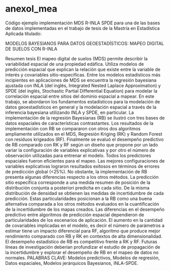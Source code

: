 # anexoI_mea

Código ejemplo implementación MDS R-INLA SPDE para una de las bases de datos implementadas en el trabajo de tesis de la Mastría en Estadística Aplicada titulado:

MODELOS BAYESIANOS PARA DATOS GEOESTADÍSTICOS:
MAPEO DIGITAL DE SUELOS CON R-INLA

Resumen tesis
El mapeo digital de suelos (MDS) permite describir la variabilidad espacial de una propiedad edáfica. Utiliza modelos de predicción espacial que explican la relación que existe entre la variable de interés y covariables sitio-especificas. Entre los modelos estadísticos más incipientes en aplicaciones de MDS se encuentra la regresión bayesiana ajustada con INLA (del inglés, Integrated Nested Laplace Approximation) y SPDE (del inglés, Stochastic Partial Differential Equation) para modelar la correlación espacial entre sitios del dominio espacial a mapear. En este trabajo, se abordaron los fundamentos estadísticos para la modelación de datos geoestadísticos en general y la modelación espacial a través de la inferencia bayesiana utilizando INLA y SPDE, en particular. La implementación de la regresión Bayesianas (RB) se ilustró con tres bases de datos espaciales de características contrastantes. Los resultados de la implementación con RB se compararon con otros dos algoritmos ampliamente utilizados en el MDS, Regresión Kriging (RK) y Random Forest con residuos krigeados (RF). Finalmente se evaluó el desempeño predictivo de RB comparado con RK y RF según un diseño que propone por un lado variar la configuración de variables explicativas y por otro el número de observación utilizadas para entrenar el modelo. Todos los predictores espaciales fueron eficientes para el mapeo. Las mejores configuraciones de variables explicativas lograron resultados exitosos en términos de errores de predicción global (<25%). No obstante, la implementación de RB presenta algunas diferencias respecto a los otros métodos. La predicción sitio específica corresponde a una medida resumen de posición de la distribución conjunta a posteriori predicha en cada sitio. De la misma distribución de densidad se obtienen las medidas de incertidumbre de cada predicción. Estas particularidades posicionan a la RB como una buena alternativa comparada a los otros métodos evaluados en la cuantificación de la incertidumbre de los mapas creados. Las diferencias en el desempeño predictivo entre algoritmos de predicción espacial dependieron de particularidades de los escenarios de aplicación. El aumento en la cantidad de covariables implicadas en el modelo, es decir el número de parámetros a estimar tiene un impacto diferencial para RF, algoritmo que produce mejor rendimiento comparado con RB y RK en contextos de alta dimensionalidad. El desempeño estadístico de RB es competitivo frente a RK y RF. Futuras líneas de investigación deberían profundizar el estudio de propagación de la incertidumbre y explorar el desempeño de RB en el mapeo de datos no normales. 
PALABRAS CLAVE:    Modelos predictivos, Modelos de regresión, Datos espaciales, Modelos jerárquicos Bayesianos, INLA-SPDE. 
